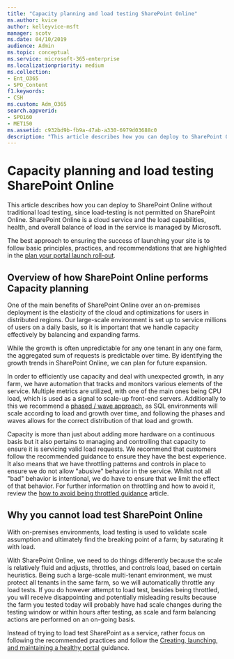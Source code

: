 ```yaml
---
title: "Capacity planning and load testing SharePoint Online"
ms.author: kvice
author: kelleyvice-msft
manager: scotv
ms.date: 04/10/2019
audience: Admin
ms.topic: conceptual
ms.service: microsoft-365-enterprise
ms.localizationpriority: medium
ms.collection: 
- Ent_O365
- SPO_Content
f1.keywords:
- CSH
ms.custom: Adm_O365
search.appverid: 
- SPO160
- MET150
ms.assetid: c932bd9b-fb9a-47ab-a330-6979d03688c0
description: "This article describes how you can deploy to SharePoint Online without performing traditional load testing since it is not permitted."
---
```


# Capacity planning and load testing SharePoint Online
This article describes how you can deploy to SharePoint Online without traditional load testing, since load-testing is not permitted on SharePoint Online. SharePoint Online is a cloud service and the load capabilities, health, and overall balance of load in the service is managed by Microsoft.
  
The best approach to ensuring the success of launching your site is to follow basic principles, practices, and recommendations that are highlighted in the [plan your portal launch roll-out](planportallaunchroll-out.md).

## Overview of how SharePoint Online performs Capacity planning 
One of the main benefits of SharePoint Online over an on-premises deployment is the elasticity of the cloud and optimizations for users in distributed regions. Our large-scale environment is set up to service millions of users on a daily basis, so it is important that we handle capacity effectively by balancing and expanding farms.
  
While the growth is often unpredictable for any one tenant in any one farm, the aggregated sum of requests is predictable over time. By identifying the growth trends in SharePoint Online, we can plan for future expansion.
  
In order to efficiently use capacity and deal with unexpected growth, in any farm, we have automation that tracks and monitors various elements of the service. Multiple metrics are utilized, with one of the main ones being CPU load, which is used as a signal to scale-up front-end servers. Additionally to this we recommend a [phased / wave approach](planportallaunchroll-out.md), as SQL environments will scale according to load and growth over time, and following the phases and waves allows for the correct distribution of that load and growth. 

Capacity is more than just about adding more hardware on a continuous basis but it also pertains to managing and controlling that capacity to ensure it is servicing valid load requests. We recommend that customers follow the recommended guidance to ensure they have the best experience. It also means that we have throttling patterns and controls in place to ensure we do not allow "abusive" behavior in the service. Whilst not all "bad" behavior is intentional, we do have to ensure that we limit the effect of that behavior. For further information on throttling and how to avoid it, review the [how to avoid being throttled guidance](/sharepoint/dev/general-development/how-to-avoid-getting-throttled-or-blocked-in-sharepoint-online) article.

## Why you cannot load test SharePoint Online
With on-premises environments, load testing is used to validate scale assumption and ultimately find the breaking point of a farm; by saturating it with load. 

With SharePoint Online, we need to do things differently because the scale is relatively fluid and adjusts, throttles, and controls load, based on certain heuristics. Being such a large-scale multi-tenant environment, we must protect all tenants in the same farm, so we will automatically throttle any load tests. 
If you do however attempt to load test, besides being throttled, you will receive disappointing and potentially misleading results because the farm you tested today will probably have had scale changes during the testing window or within hours after testing, as scale and farm balancing actions are performed on an on-going basis.

Instead of trying to load test SharePoint as a service, rather focus on following the recommended practices and follow the [Creating, launching, and maintaining a healthy portal](/sharepoint/portal-health) guidance.
